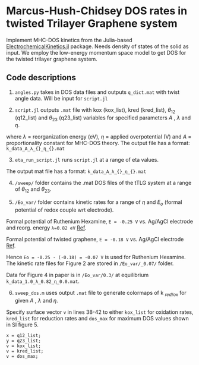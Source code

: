 # Marcus-Hush-Chidsey DOS rates in twisted Trilayer Graphene system

Implement MHC-DOS kinetics from the Julia-based [ElectrochemicalKinetics.jl](https://github.com/BattModels/ElectrochemicalKinetics.jl) package. Needs density of states of the solid as input. We employ the low-energy momentum space model to get DOS for the twisted trilayer graphene system.  

## Code descriptions

1. `angles.py` takes in DOS data files and outputs `q_dict.mat` with twist angle data. Will be input for `script.jl`

2. `script.jl` outputs `.mat` file with kox (kox_list), kred (kred_list), $\theta_{12}$ (q12_list) and $\theta_{23}$ (q23_list) variables for specified parameters $A$ , $\lambda$ and $\eta$.

where $\lambda$ = reorganization energy (eV), $\eta$ = applied overpotential (V) and $A$ = proportionality constant for MHC-DOS theory. The output file has a format: `k_data_A_λ_{}_η_{}.mat`

3. `eta_run_script.jl` runs `script.jl` at a range of eta values. 

The output mat file has a format: `k_data_A_λ_{}_η_{}.mat`

4. `/sweep/` folder contains the .mat DOS files of the tTLG system at a range of $\theta_{12}$ and $\theta_{23}$.

5. `/Eo_var/` folder contains kinetic rates for a range of $\eta$ and $E_{o}$ (formal potential of redox couple wrt electrode).

Formal potential of Ruthenium Hexamine, `E = -0.25 V` vs. Ag/AgCl electrode and reorg. energy `λ=0.82 eV` [Ref](https://www.nature.com/articles/s41557-021-00865-1).

Formal potential of twisted graphene, `E = -0.18 V` vs. Ag/AgCl electrode [Ref](https://www.nature.com/articles/s41557-021-00865-1). 

Hence `Eo = -0.25 - (-0.18) = -0.07 V` is used for Ruthenium Hexamine. The kinetic rate files for Figure 2 are stored in `/Eo_var/_0.07/` folder. 

Data for Figure 4 in paper is in `/Eo_var/0.3/` at equilibrium `k_data_1.0_λ_0.82_η_0.0.mat`.

6. `sweep_dos.m` uses output `.mat` file to generate colormaps of k $_{red/ox}$ for given $A$ , $\lambda$ and $\eta$.

Specify surface vector `v` in lines 38-42 to either `kox_list` for oxidation rates, `kred_list` for reduction rates and `dos_max` for maximum DOS values shown in SI figure 5.

```
x = q12_list;
y = q23_list;
v = kox_list;
v = kred_list;
v = dos_max;
```






